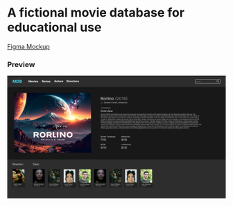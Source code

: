 # A fictional movie database for educational use

[Figma Mockup](https://www.figma.com/proto/b6awjJGCLEFgPtsZQvurPW/Untitled?node-id=0-1&t=PwKPpeAlG1Guryjg-1)

### Preview
![Movie Poster](./images/preview.png)


